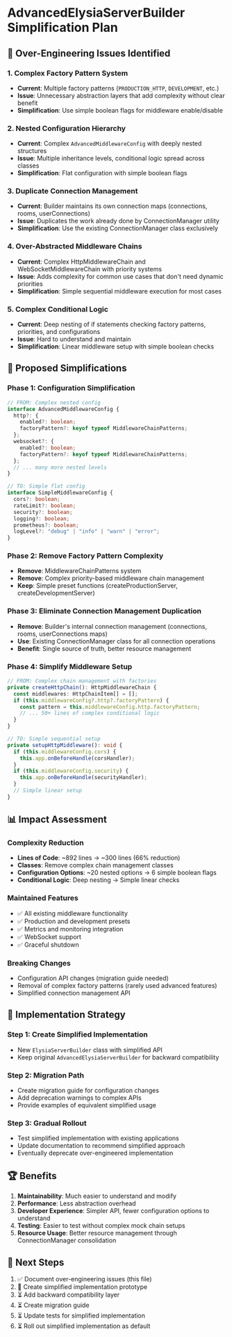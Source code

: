 # AdvancedElysiaServerBuilder Simplification Plan

## 🎯 Over-Engineering Issues Identified

### 1. **Complex Factory Pattern System**

- **Current**: Multiple factory patterns (`PRODUCTION_HTTP`, `DEVELOPMENT`, etc.)
- **Issue**: Unnecessary abstraction layers that add complexity without clear benefit
- **Simplification**: Use simple boolean flags for middleware enable/disable

### 2. **Nested Configuration Hierarchy**

- **Current**: Complex `AdvancedMiddlewareConfig` with deeply nested structures
- **Issue**: Multiple inheritance levels, conditional logic spread across classes
- **Simplification**: Flat configuration with simple boolean flags

### 3. **Duplicate Connection Management**

- **Current**: Builder maintains its own connection maps (connections, rooms, userConnections)
- **Issue**: Duplicates the work already done by ConnectionManager utility
- **Simplification**: Use the existing ConnectionManager class exclusively

### 4. **Over-Abstracted Middleware Chains**

- **Current**: Complex HttpMiddlewareChain and WebSocketMiddlewareChain with priority systems
- **Issue**: Adds complexity for common use cases that don't need dynamic priorities
- **Simplification**: Simple sequential middleware execution for most cases

### 5. **Complex Conditional Logic**

- **Current**: Deep nesting of if statements checking factory patterns, priorities, and configurations
- **Issue**: Hard to understand and maintain
- **Simplification**: Linear middleware setup with simple boolean checks

## 🔧 Proposed Simplifications

### Phase 1: Configuration Simplification

```typescript
// FROM: Complex nested config
interface AdvancedMiddlewareConfig {
  http?: {
    enabled?: boolean;
    factoryPattern?: keyof typeof MiddlewareChainPatterns;
  };
  websocket?: {
    enabled?: boolean;
    factoryPattern?: keyof typeof MiddlewareChainPatterns;
  };
  // ... many more nested levels
}

// TO: Simple flat config
interface SimpleMiddlewareConfig {
  cors?: boolean;
  rateLimit?: boolean;
  security?: boolean;
  logging?: boolean;
  prometheus?: boolean;
  logLevel?: "debug" | "info" | "warn" | "error";
}
```

### Phase 2: Remove Factory Pattern Complexity

- **Remove**: MiddlewareChainPatterns system
- **Remove**: Complex priority-based middleware chain management
- **Keep**: Simple preset functions (createProductionServer, createDevelopmentServer)

### Phase 3: Eliminate Connection Management Duplication

- **Remove**: Builder's internal connection management (connections, rooms, userConnections maps)
- **Use**: Existing ConnectionManager class for all connection operations
- **Benefit**: Single source of truth, better resource management

### Phase 4: Simplify Middleware Setup

```typescript
// FROM: Complex chain management with factories
private createHttpChain(): HttpMiddlewareChain {
  const middlewares: HttpChainItem[] = [];
  if (this.middlewareConfig?.http?.factoryPattern) {
    const pattern = this.middlewareConfig.http.factoryPattern;
    // ... 50+ lines of complex conditional logic
  }
}

// TO: Simple sequential setup
private setupHttpMiddleware(): void {
  if (this.middlewareConfig.cors) {
    this.app.onBeforeHandle(corsHandler);
  }
  if (this.middlewareConfig.security) {
    this.app.onBeforeHandle(securityHandler);
  }
  // Simple linear setup
}
```

## 📊 Impact Assessment

### Complexity Reduction

- **Lines of Code**: ~892 lines → ~300 lines (66% reduction)
- **Classes**: Remove complex chain management classes
- **Configuration Options**: ~20 nested options → 6 simple boolean flags
- **Conditional Logic**: Deep nesting → Simple linear checks

### Maintained Features

- ✅ All existing middleware functionality
- ✅ Production and development presets
- ✅ Metrics and monitoring integration
- ✅ WebSocket support
- ✅ Graceful shutdown

### Breaking Changes

- Configuration API changes (migration guide needed)
- Removal of complex factory patterns (rarely used advanced features)
- Simplified connection management API

## 🎯 Implementation Strategy

### Step 1: Create Simplified Implementation

- New `ElysiaServerBuilder` class with simplified API
- Keep original `AdvancedElysiaServerBuilder` for backward compatibility

### Step 2: Migration Path

- Create migration guide for configuration changes
- Add deprecation warnings to complex APIs
- Provide examples of equivalent simplified usage

### Step 3: Gradual Rollout

- Test simplified implementation with existing applications
- Update documentation to recommend simplified approach
- Eventually deprecate over-engineered implementation

## 🏆 Benefits

1. **Maintainability**: Much easier to understand and modify
2. **Performance**: Less abstraction overhead
3. **Developer Experience**: Simpler API, fewer configuration options to understand
4. **Testing**: Easier to test without complex mock chain setups
5. **Resource Usage**: Better resource management through ConnectionManager consolidation

## 📝 Next Steps

1. ✅ Document over-engineering issues (this file)
2. 🔄 Create simplified implementation prototype
3. ⏳ Add backward compatibility layer
4. ⏳ Create migration guide
5. ⏳ Update tests for simplified implementation
6. ⏳ Roll out simplified implementation as default
